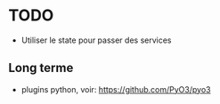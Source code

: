 # TODO

- Utiliser le state pour passer des services


## Long terme

- plugins python, voir: https://github.com/PyO3/pyo3